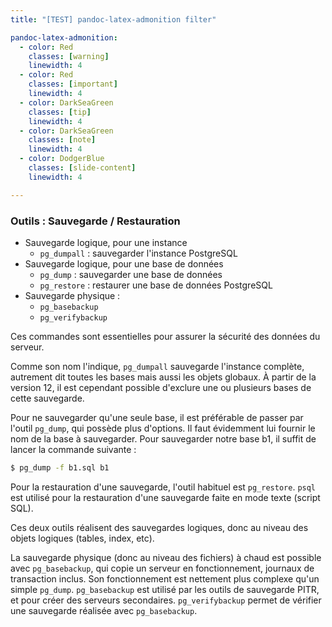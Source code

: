 ```yaml
---
title: "[TEST] pandoc-latex-admonition filter"

pandoc-latex-admonition:
  - color: Red
    classes: [warning]
    linewidth: 4
  - color: Red
    classes: [important]
    linewidth: 4
  - color: DarkSeaGreen
    classes: [tip]
    linewidth: 4
  - color: DarkSeaGreen
    classes: [note]
    linewidth: 4
  - color: DodgerBlue
    classes: [slide-content]
    linewidth: 4

---
```

### Outils : Sauvegarde / Restauration

<div class="slide-content">

  * Sauvegarde logique, pour une instance
    * `pg_dumpall` : sauvegarder l'instance PostgreSQL
  * Sauvegarde logique, pour une base de données
    * `pg_dump` : sauvegarder une base de données
    * `pg_restore` : restaurer une base de données PostgreSQL
  * Sauvegarde physique :
    * `pg_basebackup`
    * `pg_verifybackup`

</div>

<div class="notes">

Ces commandes sont essentielles pour assurer la sécurité des données du
serveur.

Comme son nom l'indique, `pg_dumpall` sauvegarde l'instance complète, autrement
dit toutes les bases mais aussi les objets globaux. À partir de la version 12,
il est cependant possible
d'exclure une ou plusieurs bases de cette sauvegarde.

Pour ne sauvegarder qu'une seule base, il est préférable de passer par l'outil
`pg_dump`, qui possède plus d'options. Il faut évidemment lui fournir le nom
de la base à sauvegarder. Pour sauvegarder notre base b1, il suffit de lancer
la commande suivante :

```bash
$ pg_dump -f b1.sql b1
```

Pour la restauration d'une sauvegarde, l'outil habituel est `pg_restore`.
`psql` est utilisé pour la restauration d'une sauvegarde faite en mode texte
(script SQL).

Ces deux outils réalisent des sauvegardes logiques, donc au niveau des objets
logiques (tables, index, etc).

La sauvegarde physique (donc au niveau des fichiers) à chaud est possible avec
`pg_basebackup`, qui copie un serveur en fonctionnement, journaux de
transaction inclus.  Son fonctionnement est nettement plus complexe qu'un
simple `pg_dump`.  `pg_basebackup` est utilisé par les outils de sauvegarde
PITR, et pour créer des serveurs secondaires.  `pg_verifybackup` permet de
vérifier une sauvegarde réalisée avec `pg_basebackup`.

</div>

